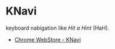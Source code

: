 KNavi
========================

keyboard nabigation like *Hit a Hint* (HaH).

* [Chrome WebStore - KNavi][KNavi]

[KNavi]:https://chrome.google.com/webstore/detail/knavi/pfcgnkljgjobpkbgcifmpnhglafhkifg
